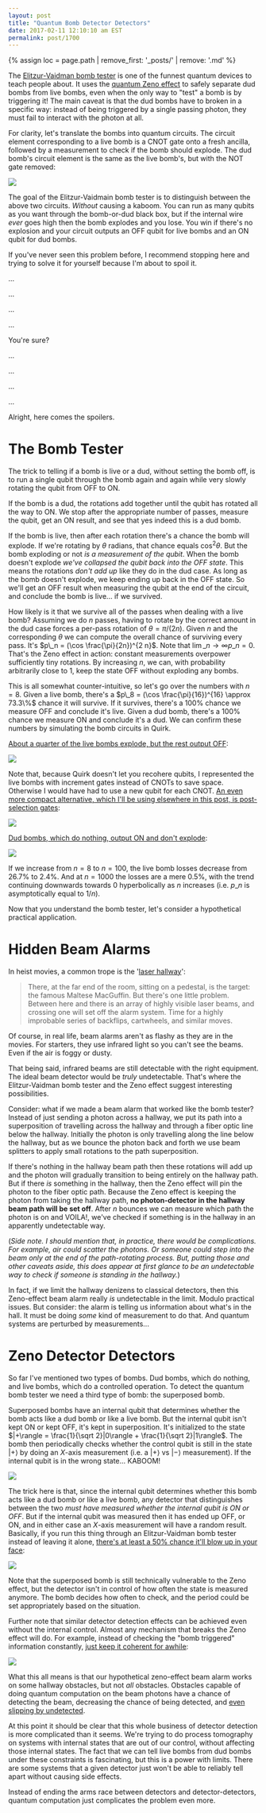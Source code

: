 ```yaml
---
layout: post
title: "Quantum Bomb Detector Detectors"
date: 2017-02-11 12:10:10 am EST
permalink: post/1700
---
```


{% assign loc = page.path | remove_first: '_posts/' | remove: '.md' %}

The [Elitzur-Vaidman bomb tester](https://en.wikipedia.org/wiki/Elitzur%E2%80%93Vaidman_bomb_tester) is one of the funnest quantum devices to teach people about.
It uses the [quantum Zeno effect](https://en.wikipedia.org/wiki/Quantum_Zeno_effect) to safely separate dud bombs from live bombs, even when the only way to "test" a bomb is by triggering it!
The main caveat is that the dud bombs have to broken in a specific way: instead of being triggered by a single passing photon, they must fail to interact with the photon at all.

For clarity, let's translate the bombs into quantum circuits.
The circuit element corresponding to a live bomb is a CNOT gate onto a fresh ancilla, followed by a measurement to check if the bomb should explode.
The dud bomb's circuit element is the same as the live bomb's, but with the NOT gate removed:

<img style="max-width:100%;" src="/assets/{{ loc }}/live-and-dud-bombs.png"/>

The goal of the Elitzur-Vaidmain bomb tester is to distinguish between the above two circuits.
*Without* causing a kaboom.
You can run as many qubits as you want through the bomb-or-dud black box, but if the internal wire *ever* goes high then the bomb explodes and you lose.
You win if there's no explosion and your circuit outputs an OFF qubit for live bombs and an ON qubit for dud bombs.

If you've never seen this problem before, I recommend stopping here and trying to solve it for yourself because I'm about to spoil it.

...

...

...

...

You're sure?

...

...

...

...

Alright, here comes the spoilers.

# The Bomb Tester

The trick to telling if a bomb is live or a dud, without setting the bomb off, is to run a single qubit through the bomb again and again while very slowly rotating the qubit from OFF to ON.

If the bomb is a dud, the rotations add together until the qubit has rotated all the way to ON.
We stop after the appropriate number of passes, measure the qubit, get an ON result, and see that yes indeed this is a dud bomb.

If the bomb is live, then after each rotation there's a chance the bomb will explode.
If we're rotating by $\theta$ radians, that chance equals $\cos^2 \theta$.
But the bomb exploding or not *is a measurement of the qubit*.
When the bomb doesn't explode *we've collapsed the qubit back into the OFF state*.
This means the rotations *don't add up* like they do in the dud case.
As long as the bomb doesn't explode, we keep ending up back in the OFF state.
So we'll get an OFF result when measuring the qubit at the end of the circuit, and conclude the bomb is live... if we survived.

How likely is it that we survive all of the passes when dealing with a live bomb?
Assuming we do $n$ passes, having to rotate by the correct amount in the dud case forces a per-pass rotation of $\theta = \pi/(2n)$.
Given $n$ and the corresponding $\theta$ we can compute the overall chance of surviving every pass.
It's $p\_n = (\cos \frac{\pi}{2n})^{2 n}$.
Note that $\lim\_{n \rightarrow \infty} p\_n = 0$.
That's the Zeno effect in action: constant measurements overpower sufficiently tiny rotations.
By increasing $n$, we can, with probability arbitrarily close to 1, keep the state OFF without exploding any bombs.

This is all somewhat counter-intuitive, so let's go over the numbers with $n=8$.
Given a live bomb, there's a $p\_8 = (\cos \frac{\pi}{16})^{16} \approx 73.3\%$ chance it will survive.
If it survives, there's a 100% chance we measure OFF and conclude it's live.
Given a dud bomb, there's a 100% chance we measure ON and conclude it's a dud.
We can confirm these numbers by simulating the bomb circuits in Quirk.

[About a quarter of the live bombs explode, but the rest output OFF](http://algorithmicassertions.com/quirk#circuit=%7B%22cols%22%3A%5B%5B%22X%5E%E2%85%9B%22%5D%2C%5B%22%E2%80%A2%22%2C%22inc4%22%5D%2C%5B%22X%5E%E2%85%9B%22%2C%22Chance4%22%5D%2C%5B%22%E2%80%A2%22%2C%22inc4%22%5D%2C%5B%22X%5E%E2%85%9B%22%2C%22Chance4%22%5D%2C%5B%22%E2%80%A2%22%2C%22inc4%22%5D%2C%5B%22X%5E%E2%85%9B%22%2C%22Chance4%22%5D%2C%5B%22%E2%80%A2%22%2C%22inc4%22%5D%2C%5B%22X%5E%E2%85%9B%22%2C%22Chance4%22%5D%2C%5B%22%E2%80%A2%22%2C%22inc4%22%5D%2C%5B%22X%5E%E2%85%9B%22%2C%22Chance4%22%5D%2C%5B%22%E2%80%A2%22%2C%22inc4%22%5D%2C%5B%22X%5E%E2%85%9B%22%2C%22Chance4%22%5D%2C%5B%22%E2%80%A2%22%2C%22inc4%22%5D%2C%5B%22X%5E%E2%85%9B%22%2C%22Chance4%22%5D%2C%5B%22%E2%80%A2%22%2C%22inc4%22%5D%2C%5B1%2C%22%E2%97%A6%22%2C%22%E2%97%A6%22%2C%22%E2%97%A6%22%2C%22%E2%97%A6%22%2C%22X%22%5D%2C%5B1%2C1%2C1%2C1%2C1%2C%22Chance%22%5D%2C%5B%22Chance%22%2C1%2C1%2C1%2C1%2C%22%E2%80%A2%22%5D%5D%7D):

<img style="max-width:100%;" src="/assets/{{ loc }}/live-bomb-circuit.png"/>

Note that, because Quirk doesn't let you recohere qubits, I represented the live bombs with increment gates instead of CNOTs to save space.
Otherwise I would have had to use a new qubit for each CNOT.
[An even more compact alternative, which I'll be using elsewhere in this post, is post-selection gates](http://algorithmicassertions.com/quirk#circuit=%7B%22cols%22%3A%5B%5B%22X%5E%E2%85%9B%22%5D%2C%5B%22%E2%80%A2%22%2C%22X%22%5D%2C%5B%22X%5E%E2%85%9B%22%2C%22%7C0%E2%9F%A9%E2%9F%A80%7C%22%5D%2C%5B%22%E2%80%A2%22%2C%22X%22%5D%2C%5B%22X%5E%E2%85%9B%22%2C%22%7C0%E2%9F%A9%E2%9F%A80%7C%22%5D%2C%5B%22%E2%80%A2%22%2C%22X%22%5D%2C%5B%22X%5E%E2%85%9B%22%2C%22%7C0%E2%9F%A9%E2%9F%A80%7C%22%5D%2C%5B%22%E2%80%A2%22%2C%22X%22%5D%2C%5B%22X%5E%E2%85%9B%22%2C%22%7C0%E2%9F%A9%E2%9F%A80%7C%22%5D%2C%5B%22%E2%80%A2%22%2C%22X%22%5D%2C%5B%22X%5E%E2%85%9B%22%2C%22%7C0%E2%9F%A9%E2%9F%A80%7C%22%5D%2C%5B%22%E2%80%A2%22%2C%22X%22%5D%2C%5B%22X%5E%E2%85%9B%22%2C%22%7C0%E2%9F%A9%E2%9F%A80%7C%22%5D%2C%5B%22%E2%80%A2%22%2C%22X%22%5D%2C%5B%22X%5E%E2%85%9B%22%2C%22%7C0%E2%9F%A9%E2%9F%A80%7C%22%5D%2C%5B%22%E2%80%A2%22%2C%22X%22%5D%2C%5B%22Chance%22%2C%22%7C0%E2%9F%A9%E2%9F%A80%7C%22%5D%5D%7D):

<img style="max-width:100%;" src="/assets/{{ loc }}/live-bomb-circuit-postselection.png"/>

[Dud bombs, which do nothing, output ON and don't explode](http://algorithmicassertions.com/quirk#circuit=%7B%22cols%22%3A%5B%5B%22X%5E%E2%85%9B%22%5D%2C%5B%22%E2%80%A2%22%2C%22~n89m%22%5D%2C%5B%22X%5E%E2%85%9B%22%2C%22Chance4%22%5D%2C%5B%22%E2%80%A2%22%2C%22~n89m%22%5D%2C%5B%22X%5E%E2%85%9B%22%2C%22Chance4%22%5D%2C%5B%22%E2%80%A2%22%2C%22~n89m%22%5D%2C%5B%22X%5E%E2%85%9B%22%2C%22Chance4%22%5D%2C%5B%22%E2%80%A2%22%2C%22~n89m%22%5D%2C%5B%22X%5E%E2%85%9B%22%2C%22Chance4%22%5D%2C%5B%22%E2%80%A2%22%2C%22~n89m%22%5D%2C%5B%22X%5E%E2%85%9B%22%2C%22Chance4%22%5D%2C%5B%22%E2%80%A2%22%2C%22~n89m%22%5D%2C%5B%22X%5E%E2%85%9B%22%2C%22Chance4%22%5D%2C%5B%22%E2%80%A2%22%2C%22~n89m%22%5D%2C%5B%22X%5E%E2%85%9B%22%2C%22Chance4%22%5D%2C%5B%22%E2%80%A2%22%2C%22~n89m%22%5D%2C%5B1%2C%22%E2%97%A6%22%2C%22%E2%97%A6%22%2C%22%E2%97%A6%22%2C%22%E2%97%A6%22%2C%22X%22%5D%2C%5B1%2C1%2C1%2C1%2C1%2C%22Chance%22%5D%2C%5B%22Chance%22%2C1%2C1%2C1%2C1%2C%22%E2%80%A2%22%5D%5D%2C%22gates%22%3A%5B%7B%22id%22%3A%22~n89m%22%2C%22name%22%3A%22dud%22%2C%22circuit%22%3A%7B%22cols%22%3A%5B%5B%22%E2%80%A6%22%2C%22%E2%80%A6%22%2C%22%E2%80%A6%22%2C%22%E2%80%A6%22%5D%5D%7D%7D%5D%7D):

<img style="max-width:100%;" src="/assets/{{ loc }}/dud-bomb-circuit.png"/>

If we increase from $n=8$ to $n=100$, the live bomb losses decrease from $26.7 \%$ to $2.4 \%$.
And at $n=1000$ the losses are a mere $0.5 \%$, with the trend continuing downwards towards 0 hyperbolically as $n$ increases (i.e. $p\_n$ is asymptotically equal to $1/n$).

Now that you understand the bomb tester, let's consider a hypothetical practical application.

# Hidden Beam Alarms

In heist movies, a common trope is the '[laser hallway](http://tvtropes.org/pmwiki/discussion.php?id=kzqd8x3fn16t4vu2x54c3o0x)':

> There, at the far end of the room, sitting on a pedestal, is the target: the famous Maltese MacGuffin.
> But there's one little problem.
> Between here and there is an array of highly visible laser beams, and crossing one will set off the alarm system.
> Time for a highly improbable series of backflips, cartwheels, and similar moves. 

Of course, in real life, beam alarms aren't as flashy as they are in the movies.
For starters, they use infrared light so you can't see the beams.
Even if the air is foggy or dusty.

That being said, infrared beams are still detectable with the right equipment.
The ideal beam detector would be *truly* undetectable.
That's where the Elitzur-Vaidman bomb tester and the Zeno effect suggest interesting possibilities.

Consider: what if we made a beam alarm that worked like the bomb tester?
Instead of just sending a photon across a hallway, we put its path into a superposition of travelling across the hallway and through a fiber optic line below the hallway.
Initially the photon is only travelling along the line below the hallway, but as we bounce the photon back and forth we use beam splitters to apply small rotations to the path superposition.

If there's nothing in the hallway beam path then these rotations will add up and the photon will gradually transition to being entirely on the hallway path.
But if there *is* something in the hallway, then the Zeno effect will pin the photon to the fiber optic path.
Because the Zeno effect is keeping the photon from taking the hallway path, **no photon-detector in the hallway beam path will be set off**.
After $n$ bounces we can measure which path the photon is on and VOILA!, we've checked if something is in the hallway in an apparently undetectable way.

(*Side note. I should mention that, in practice, there would be complications.
For example, air could scatter the photons.
Or someone could step into the beam only at the end of the path-rotating process.
But, putting those and other caveats aside, this does appear at first glance to be an undetectable way to check if someone is standing in the hallway.*)

In fact, if we limit the hallway denizens to classical detectors, then this Zeno-effect beam alarm really *is* undetectable in the limit.
Modulo practical issues.
But consider: the alarm is telling us information about what's in the hall.
It must be doing *some* kind of measurement to do that.
And quantum systems are perturbed by measurements...

# Zeno Detector Detectors

So far I've mentioned two types of bombs.
Dud bombs, which do nothing, and live bombs, which do a controlled operation.
To detect the quantum bomb tester we need a third type of bomb: the superposed bomb.

Superposed bombs have an internal qubit that determines whether the bomb acts like a dud bomb or like a live bomb.
But the internal qubit isn't kept ON or kept OFF, it's kept in superposition.
It's initialized to the state $|+\rangle = \frac{1}{\sqrt 2}|0\rangle + \frac{1}{\sqrt 2}|1\rangle$.
The bomb then periodically checks whether the control qubit is still in the state $|+\rangle$ by doing an $X$-axis measurement (i.e. a $|+\rangle$ vs $|-\rangle$ measurement).
If the internal qubit is in the wrong state... KABOOM!

<img style="max-width:100%;" src="/assets/{{ loc }}/superposed-bomb.png"/>

The trick here is that, since the internal qubit determines whether this bomb acts like a dud bomb or like a live bomb, any detector that distinguishes between the two *must have measured whether the internal qubit is ON or OFF*.
But if the internal qubit was measured then it has ended up OFF, or ON, and in either case an $X$-axis measurement will have a random result.
Basically, if you run this thing through an Elitzur-Vaidman bomb tester instead of leaving it alone, [there's at least a 50% chance it'll blow up in your face](http://algorithmicassertions.com/quirk#circuit=%7B%22cols%22%3A%5B%5B%22X%5E%E2%85%9B%22%2C1%2C%22H%22%5D%2C%5B%22%E2%80%A2%22%2C%22X%22%2C%22%E2%80%A2%22%5D%2C%5B%22X%5E%E2%85%9B%22%2C%22%7C0%E2%9F%A9%E2%9F%A80%7C%22%5D%2C%5B%22%E2%80%A2%22%2C%22X%22%2C%22%E2%80%A2%22%5D%2C%5B%22X%5E%E2%85%9B%22%2C%22%7C0%E2%9F%A9%E2%9F%A80%7C%22%5D%2C%5B%22%E2%80%A2%22%2C%22X%22%2C%22%E2%80%A2%22%5D%2C%5B%22X%5E%E2%85%9B%22%2C%22%7C0%E2%9F%A9%E2%9F%A80%7C%22%5D%2C%5B%22%E2%80%A2%22%2C%22X%22%2C%22%E2%80%A2%22%5D%2C%5B%22X%5E%E2%85%9B%22%2C%22%7C0%E2%9F%A9%E2%9F%A80%7C%22%5D%2C%5B%22%E2%80%A2%22%2C%22X%22%2C%22%E2%80%A2%22%5D%2C%5B%22X%5E%E2%85%9B%22%2C%22%7C0%E2%9F%A9%E2%9F%A80%7C%22%5D%2C%5B%22%E2%80%A2%22%2C%22X%22%2C%22%E2%80%A2%22%5D%2C%5B%22X%5E%E2%85%9B%22%2C%22%7C0%E2%9F%A9%E2%9F%A80%7C%22%5D%2C%5B%22%E2%80%A2%22%2C%22X%22%2C%22%E2%80%A2%22%5D%2C%5B%22X%5E%E2%85%9B%22%2C%22%7C0%E2%9F%A9%E2%9F%A80%7C%22%5D%2C%5B%22%E2%80%A2%22%2C%22X%22%2C%22%E2%80%A2%22%5D%2C%5B%22Chance%22%2C%22%7C0%E2%9F%A9%E2%9F%A80%7C%22%2C%22%7C%2B%E2%9F%A9%E2%9F%A8%2B%7C%22%5D%5D%7D):

<img style="max-width:100%;" src="/assets/{{ loc }}/internal-check-bomb-circuit.png"/>

Note that the superposed bomb is still technically vulnerable to the Zeno effect, but the detector isn't in control of how often the state is measured anymore.
The bomb decides how often to check, and the period could be set appropriately based on the situation.

Further note that similar detector detection effects can be achieved even without the internal control.
Almost any mechanism that breaks the Zeno effect will do.
For example, instead of checking the "bomb triggered" information constantly, [just keep it coherent for awhile](http://algorithmicassertions.com/quirk#circuit=%7B%22cols%22%3A%5B%5B%22X%5E%E2%85%9B%22%5D%2C%5B%22%E2%80%A2%22%2C%22X%22%5D%2C%5B%22X%5E%E2%85%9B%22%5D%2C%5B%22%E2%80%A2%22%2C%22X%22%5D%2C%5B%22X%5E%E2%85%9B%22%5D%2C%5B%22%E2%80%A2%22%2C%22X%22%5D%2C%5B%22X%5E%E2%85%9B%22%5D%2C%5B%22%E2%80%A2%22%2C%22X%22%5D%2C%5B%22X%5E%E2%85%9B%22%5D%2C%5B%22%E2%80%A2%22%2C%22X%22%5D%2C%5B%22X%5E%E2%85%9B%22%5D%2C%5B%22%E2%80%A2%22%2C%22X%22%5D%2C%5B%22X%5E%E2%85%9B%22%5D%2C%5B%22%E2%80%A2%22%2C%22X%22%5D%2C%5B%22X%5E%E2%85%9B%22%5D%2C%5B%22%E2%80%A2%22%2C%22X%22%5D%2C%5B%22Chance%22%2C%22%7C0%E2%9F%A9%E2%9F%A80%7C%22%5D%5D%7D):

<img style="max-width:100%;" src="/assets/{{ loc }}/periodic-check-bomb-circuit.png"/>

What this all means is that our hypothetical zeno-effect beam alarm works on some hallway obstacles, but not *all* obstacles.
Obstacles capable of doing quantum computation on the beam photons have a chance of detecting the beam, decreasing the chance of being detected, and [even slipping by undetected](https://en.wikipedia.org/wiki/Metamaterial_cloaking).

At this point it should be clear that this whole business of detector detection is more complicated than it seems.
We're trying to do process tomography on systems with internal states that are out of our control, without affecting those internal states.
The fact that we can tell live bombs from dud bombs under these constraints is fascinating, but this is a power with limits.
There are some systems that a given detector just won't be able to reliably tell apart without causing side effects.

Instead of ending the arms race between detectors and detector-detectors, quantum computation just complicates the problem even more.
